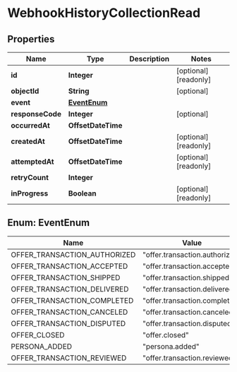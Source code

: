 

# WebhookHistoryCollectionRead



## Properties

| Name | Type | Description | Notes |
|------------ | ------------- | ------------- | -------------|
|**id** | **Integer** |  |  [optional] [readonly] |
|**objectId** | **String** |  |  [optional] |
|**event** | [**EventEnum**](#EventEnum) |  |  |
|**responseCode** | **Integer** |  |  [optional] |
|**occurredAt** | **OffsetDateTime** |  |  |
|**createdAt** | **OffsetDateTime** |  |  [optional] [readonly] |
|**attemptedAt** | **OffsetDateTime** |  |  [optional] [readonly] |
|**retryCount** | **Integer** |  |  |
|**inProgress** | **Boolean** |  |  [optional] [readonly] |



## Enum: EventEnum

| Name | Value |
|---- | -----|
| OFFER_TRANSACTION_AUTHORIZED | &quot;offer.transaction.authorized&quot; |
| OFFER_TRANSACTION_ACCEPTED | &quot;offer.transaction.accepted&quot; |
| OFFER_TRANSACTION_SHIPPED | &quot;offer.transaction.shipped&quot; |
| OFFER_TRANSACTION_DELIVERED | &quot;offer.transaction.delivered&quot; |
| OFFER_TRANSACTION_COMPLETED | &quot;offer.transaction.completed&quot; |
| OFFER_TRANSACTION_CANCELED | &quot;offer.transaction.canceled&quot; |
| OFFER_TRANSACTION_DISPUTED | &quot;offer.transaction.disputed&quot; |
| OFFER_CLOSED | &quot;offer.closed&quot; |
| PERSONA_ADDED | &quot;persona.added&quot; |
| OFFER_TRANSACTION_REVIEWED | &quot;offer.transaction.reviewed&quot; |



